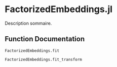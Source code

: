 # FactorizedEmbeddings.jl
Description sommaire.

## Function Documentation
```@docs
FactorizedEmbeddings.fit
```

```@docs
FactorizedEmbeddings.fit_transform
```